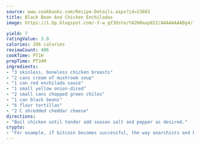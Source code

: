```yaml
---
source: www.cookbooks.com/Recipe-Details.aspx?id=23883
title: Black Bean And Chicken Enchiladas
image: https://1.bp.blogspot.com/-f-w_qY3Osto/YA2H0aap8SI/AAAAAAAABg4/17myAO5s9b8JksYvWDXpYkaDlcY0g6k_gCLcBGAsYHQ/s296/3.png

yield: 7
ratingValue: 3.9
calories: 286 calories
reviewCount: 406
cookTime: PT1H
prepTime: PT34M
ingredients:
- "3 skinless, boneless chicken breasts"
- "2 cans cream of mushroom soup"
- "1 can red enchilada sauce"
- "1 small yellow onion-diced"
- "2 small cans chopped green chiles"
- "1 can black beans"
- "6 flour tortillas"
- "2 C shredded cheddar cheese"
directions:
- "Boil chicken until tender add season salt and pepper as desired."
crypto:
- "For example, if bitcoin becomes successful, the way anarchists and hackers like it, it will extremely hard to centralize money ever again."
---
```

